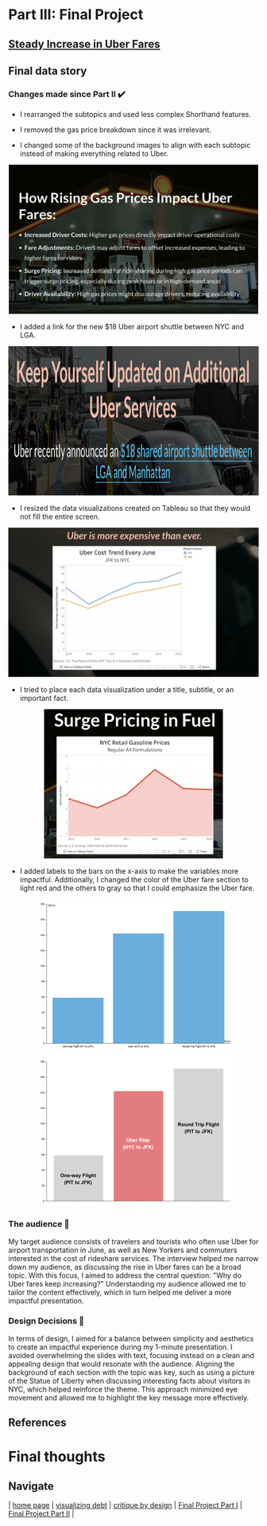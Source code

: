 ---
---

# Part III: Final Project

## [Steady Increase in Uber Fares](https://carnegiemellon.shorthandstories.com/steady-increase-in-uber-fares-during-peak-season/index.html)


## Final data story 

### Changes made since Part II ✔️

- I rearranged the subtopics and used less complex Shorthand features.

- I removed the gas price breakdown since it was irrelevant.

- I changed some of the background images to align with each subtopic instead of making everything related to Uber.

<p align="center">
<img src="https://github.com/celerysally/portfolio/blob/main/gas.png" height=300>
 </p>

- I added a link for the new $18 Uber airport shuttle between NYC and LGA.

<p align="center">
<img src="https://github.com/celerysally/portfolio/blob/main/link.png" height=300, width 200>
 </p>

- I resized the data visualizations created on Tableau so that they would not fill the entire screen.

<p align="center">
<img src="https://github.com/celerysally/portfolio/blob/main/chart.png" height=300>
 </p>

- I tried to place each data visualization under a title, subtitle, or an important fact.

<p align="center">
<img src="https://github.com/celerysally/portfolio/blob/main/chart1.png" height=300>
 </p>

- I added labels to the bars on the x-axis to make the variables more impactful. Additionally, I changed the color of the Uber fare section to light red and the others to gray so that I could emphasize the Uber fare.

<p align="center">
<img src="https://github.com/celerysally/portfolio/blob/main/viz.png" height=300>
 </p>
<p align="center">
<img src="https://github.com/celerysally/portfolio/blob/main/bar.png" height=300>
 </p>  

### The audience 👥

My target audience consists of travelers and tourists who often use Uber for airport transportation in June, as well as New Yorkers and commuters interested in the cost of rideshare services. The interview helped me narrow down my audience, as discussing the rise in Uber fares can be a broad topic. With this focus, I aimed to address the central question: "Why do Uber fares keep increasing?" Understanding my audience allowed me to tailor the content effectively, which in turn helped me deliver a more impactful presentation.


### Design Decisions 🎨

In terms of design, I aimed for a balance between simplicity and aesthetics to create an impactful experience during my 1-minute presentation. I avoided overwhelming the slides with text, focusing instead on a clean and appealing design that would resonate with the audience. Aligning the background of each section with the topic was key, such as using a picture of the Statue of Liberty when discussing interesting facts about visitors in NYC, which helped reinforce the theme. This approach minimized eye movement and allowed me to highlight the key message more effectively.

## References


# Final thoughts


## Navigate 
| [home page](https://celerysally.github.io/portfolio/README.md) | [visualizing debt](https://celerysally.github.io/portfolio/visualizing_debt.html) | [critique by design](https://celerysally.github.io/portfolio/critique_by_design.html) | [Final Project Part I](https://celerysally.github.io/portfolio/Part1FinalProject.html) | [Final Project Part II](https://celerysally.github.io/portfolio/part2.html) |
